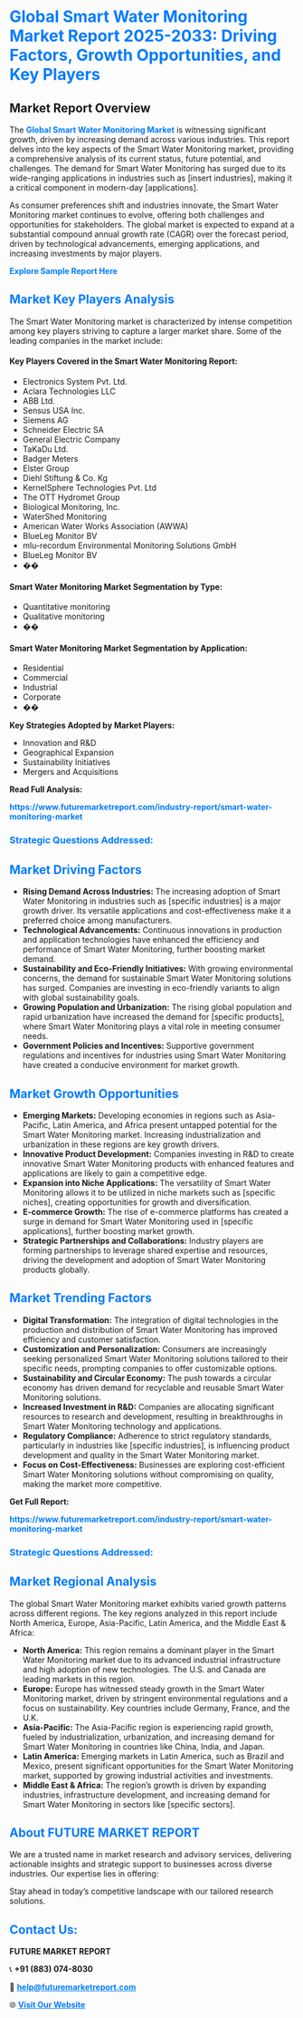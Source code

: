 <h1 style="color: #007BFF;">Global Smart Water Monitoring Market Report 2025-2033: Driving Factors, Growth Opportunities, and Key Players</h1>

<section id="overview">
<h2>Market Report Overview</h2>
<p>The <a href="https://www.futuremarketreport.com/industry-report/smart-water-monitoring-market" style="color: #007BFF; text-decoration: none;"><strong>Global Smart Water Monitoring Market</strong></a> is witnessing significant growth, driven by increasing demand across various industries. This report delves into the key aspects of the Smart Water Monitoring market, providing a comprehensive analysis of its current status, future potential, and challenges. The demand for Smart Water Monitoring has surged due to its wide-ranging applications in industries such as [insert industries], making it a critical component in modern-day [applications].</p>
<p>As consumer preferences shift and industries innovate, the Smart Water Monitoring market continues to evolve, offering both challenges and opportunities for stakeholders. The global market is expected to expand at a substantial compound annual growth rate (CAGR) over the forecast period, driven by technological advancements, emerging applications, and increasing investments by major players.</p>
</section>

<section id="overview">
<p><a href="https://www.futuremarketreport.com/request-sample/reportId=118206" style="color: #007BFF; text-decoration: none;"><strong>Explore Sample Report Here</strong></a></p>
</section>

<section id="key-players">
<h2 style="color: #007BFF;">Market Key Players Analysis</h2>
<p>The Smart Water Monitoring market is characterized by intense competition among key players striving to capture a larger market share. Some of the leading companies in the market include:</p>
<h4>Key Players Covered in the Smart Water Monitoring Report:</h4>
<ul><li>Electronics System Pvt. Ltd.</li><li>Aclara Technologies LLC</li><li>ABB Ltd.</li><li>Sensus USA Inc.</li><li>Siemens AG</li><li>Schneider Electric SA</li><li>General Electric Company</li><li>TaKaDu Ltd.</li><li>Badger Meters</li><li>Elster Group</li><li>Diehl Stiftung &amp; Co. Kg</li><li>KernelSphere Technologies Pvt. Ltd</li><li>The OTT Hydromet Group</li><li>Biological Monitoring, Inc.</li><li>WaterShed Monitoring</li><li>American Water Works Association (AWWA)</li><li>BlueLeg Monitor BV</li><li>mlu-recordum Environmental Monitoring Solutions GmbH</li><li>BlueLeg Monitor BV</li><li>��</li></ul>
<h4>Smart Water Monitoring Market Segmentation by Type:</h4>
<ul><li>Quantitative monitoring</li><li>Qualitative monitoring</li><li>��</li></ul>

<h4>Smart Water Monitoring Market Segmentation by Application:</h4>
<ul><li>Residential</li><li>Commercial</li><li>Industrial</li><li>Corporate</li><li>��</li></ul>
<p><strong>Key Strategies Adopted by Market Players:</strong></p>
<ul>
<li>Innovation and R&D</li>
<li>Geographical Expansion</li>
<li>Sustainability Initiatives</li>
<li>Mergers and Acquisitions</li>
</ul>
</section>

<section>
<p><strong>Read Full Analysis: </strong></p><a href="https://www.futuremarketreport.com/industry-report/smart-water-monitoring-market" style="color: #007BFF; text-decoration: none;"><strong>https://www.futuremarketreport.com/industry-report/smart-water-monitoring-market</strong></a>
<h3 style="color: #007BFF;">Strategic Questions Addressed:</h3>
</section>

<section id="driving-factors">
<h2 style="color: #007BFF;">Market Driving Factors</h2>
<ul>
<li><strong>Rising Demand Across Industries:</strong> The increasing adoption of Smart Water Monitoring in industries such as [specific industries] is a major growth driver. Its versatile applications and cost-effectiveness make it a preferred choice among manufacturers.</li>
<li><strong>Technological Advancements:</strong> Continuous innovations in production and application technologies have enhanced the efficiency and performance of Smart Water Monitoring, further boosting market demand.</li>
<li><strong>Sustainability and Eco-Friendly Initiatives:</strong> With growing environmental concerns, the demand for sustainable Smart Water Monitoring solutions has surged. Companies are investing in eco-friendly variants to align with global sustainability goals.</li>
<li><strong>Growing Population and Urbanization:</strong> The rising global population and rapid urbanization have increased the demand for [specific products], where Smart Water Monitoring plays a vital role in meeting consumer needs.</li>
<li><strong>Government Policies and Incentives:</strong> Supportive government regulations and incentives for industries using Smart Water Monitoring have created a conducive environment for market growth.</li>
</ul>
</section>

<section id="growth-opportunities">
<h2 style="color: #007BFF;">Market Growth Opportunities</h2>
<ul>
<li><strong>Emerging Markets:</strong> Developing economies in regions such as Asia-Pacific, Latin America, and Africa present untapped potential for the Smart Water Monitoring market. Increasing industrialization and urbanization in these regions are key growth drivers.</li>
<li><strong>Innovative Product Development:</strong> Companies investing in R&D to create innovative Smart Water Monitoring products with enhanced features and applications are likely to gain a competitive edge.</li>
<li><strong>Expansion into Niche Applications:</strong> The versatility of Smart Water Monitoring allows it to be utilized in niche markets such as [specific niches], creating opportunities for growth and diversification.</li>
<li><strong>E-commerce Growth:</strong> The rise of e-commerce platforms has created a surge in demand for Smart Water Monitoring used in [specific applications], further boosting market growth.</li>
<li><strong>Strategic Partnerships and Collaborations:</strong> Industry players are forming partnerships to leverage shared expertise and resources, driving the development and adoption of Smart Water Monitoring products globally.</li>
</ul>
</section>

<section id="trending-factors">
<h2 style="color: #007BFF;">Market Trending Factors</h2>
<ul>
<li><strong>Digital Transformation:</strong> The integration of digital technologies in the production and distribution of Smart Water Monitoring has improved efficiency and customer satisfaction.</li>
<li><strong>Customization and Personalization:</strong> Consumers are increasingly seeking personalized Smart Water Monitoring solutions tailored to their specific needs, prompting companies to offer customizable options.</li>
<li><strong>Sustainability and Circular Economy:</strong> The push towards a circular economy has driven demand for recyclable and reusable Smart Water Monitoring solutions.</li>
<li><strong>Increased Investment in R&D:</strong> Companies are allocating significant resources to research and development, resulting in breakthroughs in Smart Water Monitoring technology and applications.</li>
<li><strong>Regulatory Compliance:</strong> Adherence to strict regulatory standards, particularly in industries like [specific industries], is influencing product development and quality in the Smart Water Monitoring market.</li>
<li><strong>Focus on Cost-Effectiveness:</strong> Businesses are exploring cost-efficient Smart Water Monitoring solutions without compromising on quality, making the market more competitive.</li>
</ul>
</section>

<section>
<p><strong>Get Full Report: </strong></p><a href="https://www.futuremarketreport.com/industry-report/smart-water-monitoring-market" style="color: #007BFF; text-decoration: none;"><strong>https://www.futuremarketreport.com/industry-report/smart-water-monitoring-market</strong></a>
<h3 style="color: #007BFF;">Strategic Questions Addressed:</h3>
</section>


<section id="regional-analysis">
<h2 style="color: #007BFF;">Market Regional Analysis</h2>
<p>The global Smart Water Monitoring market exhibits varied growth patterns across different regions. The key regions analyzed in this report include North America, Europe, Asia-Pacific, Latin America, and the Middle East & Africa:</p>
<ul>
<li><strong>North America:</strong> This region remains a dominant player in the Smart Water Monitoring market due to its advanced industrial infrastructure and high adoption of new technologies. The U.S. and Canada are leading markets in this region.</li>
<li><strong>Europe:</strong> Europe has witnessed steady growth in the Smart Water Monitoring market, driven by stringent environmental regulations and a focus on sustainability. Key countries include Germany, France, and the U.K.</li>
<li><strong>Asia-Pacific:</strong> The Asia-Pacific region is experiencing rapid growth, fueled by industrialization, urbanization, and increasing demand for Smart Water Monitoring in countries like China, India, and Japan.</li>
<li><strong>Latin America:</strong> Emerging markets in Latin America, such as Brazil and Mexico, present significant opportunities for the Smart Water Monitoring market, supported by growing industrial activities and investments.</li>
<li><strong>Middle East & Africa:</strong> The region’s growth is driven by expanding industries, infrastructure development, and increasing demand for Smart Water Monitoring in sectors like [specific sectors].</li>
</ul>
</section>

<footer>
<h2 style="color: #007BFF;">About FUTURE MARKET REPORT</h2>
<p>We are a trusted name in market research and advisory services, delivering actionable insights and strategic support to businesses across diverse industries. Our expertise lies in offering:</p>

<p>Stay ahead in today’s competitive landscape with our tailored research solutions.</p>

<h2 style="color: #007BFF;">Contact Us:</h2>
<p><strong>FUTURE MARKET REPORT</strong></p>
<p>📞 <strong>+91 (883) 074-8030</strong></p>
<p>📧 <strong><a href="mailto:help@futuremarketreport.com" style="color: #007BFF;">help@futuremarketreport.com</a></strong></p>
<p>🌐 <strong><a href="https://www.futuremarketreport.com/" style="color: #007BFF;">Visit Our Website</a></strong></p>
</footer>